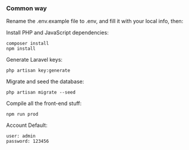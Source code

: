 ### Common way

Rename the .env.example file to .env, and fill it with your local info, then:

Install PHP and JavaScript dependencies:

    composer install
    npm install

Generate Laravel keys:

    php artisan key:generate

Migrate and seed the database:

    php artisan migrate --seed

Compile all the front-end stuff:

    npm run prod

Account Default:

    user: admin
    password: 123456
